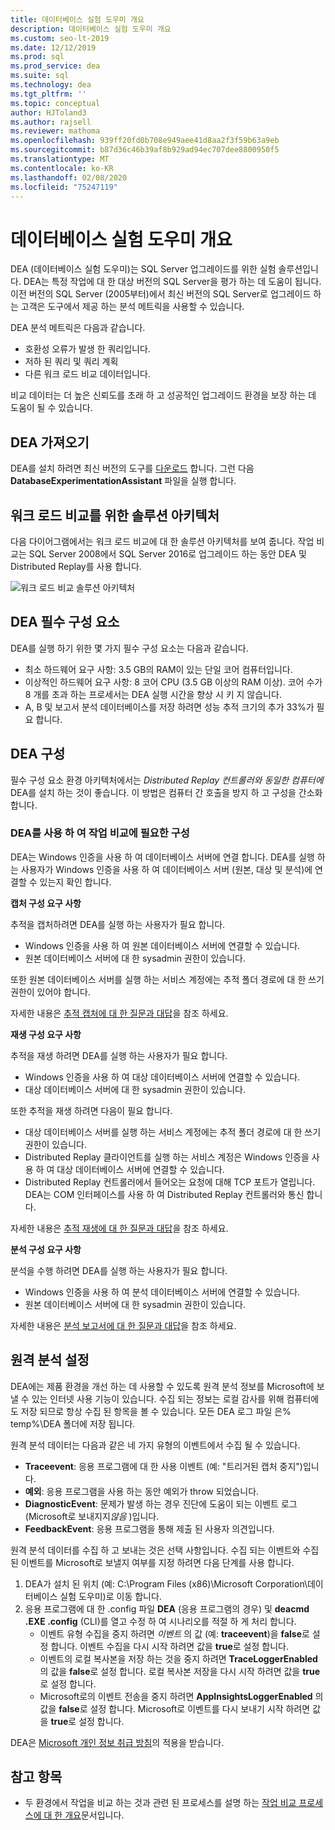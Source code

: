 ```yaml
---
title: 데이터베이스 실험 도우미 개요
description: 데이터베이스 실험 도우미 개요
ms.custom: seo-lt-2019
ms.date: 12/12/2019
ms.prod: sql
ms.prod_service: dea
ms.suite: sql
ms.technology: dea
ms.tgt_pltfrm: ''
ms.topic: conceptual
author: HJToland3
ms.author: rajsell
ms.reviewer: mathoma
ms.openlocfilehash: 939ff20fd0b708e949aee41d8aa2f3f59b63a9eb
ms.sourcegitcommit: b87d36c46b39af8b929ad94ec707dee8800950f5
ms.translationtype: MT
ms.contentlocale: ko-KR
ms.lasthandoff: 02/08/2020
ms.locfileid: "75247119"
---
```

# <a name="overview-of-database-experimentation-assistant"></a>데이터베이스 실험 도우미 개요

DEA (데이터베이스 실험 도우미)는 SQL Server 업그레이드를 위한 실험 솔루션입니다. DEA는 특정 작업에 대 한 대상 버전의 SQL Server을 평가 하는 데 도움이 됩니다. 이전 버전의 SQL Server (2005부터)에서 최신 버전의 SQL Server로 업그레이드 하는 고객은 도구에서 제공 하는 분석 메트릭을 사용할 수 있습니다.

DEA 분석 메트릭은 다음과 같습니다.

- 호환성 오류가 발생 한 쿼리입니다.
- 저하 된 쿼리 및 쿼리 계획
- 다른 워크 로드 비교 데이터입니다.

비교 데이터는 더 높은 신뢰도를 초래 하 고 성공적인 업그레이드 환경을 보장 하는 데 도움이 될 수 있습니다.

## <a name="get-dea"></a>DEA 가져오기

DEA를 설치 하려면 최신 버전의 도구를 [다운로드](https://www.microsoft.com/download/details.aspx?id=54090) 합니다. 그런 다음 **DatabaseExperimentationAssistant** 파일을 실행 합니다.

## <a name="solution-architecture-for-comparing-workloads"></a>워크 로드 비교를 위한 솔루션 아키텍처

다음 다이어그램에서는 워크 로드 비교에 대 한 솔루션 아키텍처를 보여 줍니다. 작업 비교는 SQL Server 2008에서 SQL Server 2016로 업그레이드 하는 동안 DEA 및 Distributed Replay를 사용 합니다.

![워크 로드 비교 솔루션 아키텍처](./media/database-experimentation-assistant-overview/dea-overview-compare-solution-architecture.png)

## <a name="dea-prerequisites"></a>DEA 필수 구성 요소

DEA를 실행 하기 위한 몇 가지 필수 구성 요소는 다음과 같습니다.

- 최소 하드웨어 요구 사항: 3.5 GB의 RAM이 있는 단일 코어 컴퓨터입니다.
- 이상적인 하드웨어 요구 사항: 8 코어 CPU (3.5 GB 이상의 RAM 이상). 코어 수가 8 개를 초과 하는 프로세서는 DEA 실행 시간을 향상 시 키 지 않습니다.
- A, B 및 보고서 분석 데이터베이스를 저장 하려면 성능 추적 크기의 추가 33%가 필요 합니다.

## <a name="configure-dea"></a>DEA 구성

필수 구성 요소 환경 아키텍처에서는 *Distributed Replay 컨트롤러와 동일한 컴퓨터에*DEA를 설치 하는 것이 좋습니다. 이 방법은 컴퓨터 간 호출을 방지 하 고 구성을 간소화 합니다.

### <a name="required-configuration-for-workload-comparison-using-dea"></a>DEA를 사용 하 여 작업 비교에 필요한 구성

DEA는 Windows 인증을 사용 하 여 데이터베이스 서버에 연결 합니다. DEA를 실행 하는 사용자가 Windows 인증을 사용 하 여 데이터베이스 서버 (원본, 대상 및 분석)에 연결할 수 있는지 확인 합니다.

**캡처 구성 요구 사항**

추적을 캡처하려면 DEA를 실행 하는 사용자가 필요 합니다.

- Windows 인증을 사용 하 여 원본 데이터베이스 서버에 연결할 수 있습니다.
- 원본 데이터베이스 서버에 대 한 sysadmin 권한이 있습니다.

또한 원본 데이터베이스 서버를 실행 하는 서비스 계정에는 추적 폴더 경로에 대 한 쓰기 권한이 있어야 합니다.

자세한 내용은 [추적 캡처에 대 한 질문과 대답](database-experimentation-assistant-capture-trace.md#frequently-asked-questions-about-trace-capture)을 참조 하세요.

**재생 구성 요구 사항**

추적을 재생 하려면 DEA를 실행 하는 사용자가 필요 합니다.

- Windows 인증을 사용 하 여 대상 데이터베이스 서버에 연결할 수 있습니다.
- 대상 데이터베이스 서버에 대 한 sysadmin 권한이 있습니다.

또한 추적을 재생 하려면 다음이 필요 합니다.

- 대상 데이터베이스 서버를 실행 하는 서비스 계정에는 추적 폴더 경로에 대 한 쓰기 권한이 있습니다.
- Distributed Replay 클라이언트를 실행 하는 서비스 계정은 Windows 인증을 사용 하 여 대상 데이터베이스 서버에 연결할 수 있습니다.
- Distributed Replay 컨트롤러에서 들어오는 요청에 대해 TCP 포트가 열립니다. DEA는 COM 인터페이스를 사용 하 여 Distributed Replay 컨트롤러와 통신 합니다.

자세한 내용은 [추적 재생에 대 한 질문과 대답](database-experimentation-assistant-replay-trace.md#frequently-asked-questions-about-trace-replay)을 참조 하세요.

**분석 구성 요구 사항**

분석을 수행 하려면 DEA를 실행 하는 사용자가 필요 합니다.

- Windows 인증을 사용 하 여 분석 데이터베이스 서버에 연결할 수 있습니다.
- 원본 데이터베이스 서버에 대 한 sysadmin 권한이 있습니다.

자세한 내용은 [분석 보고서에 대 한 질문과 대답](database-experimentation-assistant-create-report.md#frequently-asked-questions-about-analysis-reports)을 참조 하세요.

## <a name="set-up-telemetry"></a>원격 분석 설정

DEA에는 제품 환경을 개선 하는 데 사용할 수 있도록 원격 분석 정보를 Microsoft에 보낼 수 있는 인터넷 사용 기능이 있습니다. 수집 되는 정보는 로컬 감사를 위해 컴퓨터에도 저장 되므로 항상 수집 된 항목을 볼 수 있습니다. 모든 DEA 로그 파일 은% temp%\\DEA 폴더에 저장 됩니다.

원격 분석 데이터는 다음과 같은 네 가지 유형의 이벤트에서 수집 될 수 있습니다.

- **Traceevent**: 응용 프로그램에 대 한 사용 이벤트 (예: "트리거된 캡처 중지")입니다.
- **예외**: 응용 프로그램을 사용 하는 동안 예외가 throw 되었습니다.
- **DiagnosticEvent**: 문제가 발생 하는 경우 진단에 도움이 되는 이벤트 로그 (Microsoft로 보내지지*않음* )입니다.
- **FeedbackEvent**: 응용 프로그램을 통해 제출 된 사용자 의견입니다.

원격 분석 데이터를 수집 하 고 보내는 것은 선택 사항입니다. 수집 되는 이벤트와 수집 된 이벤트를 Microsoft로 보낼지 여부를 지정 하려면 다음 단계를 사용 합니다.

1. DEA가 설치 된 위치 (예: C:\\Program Files (x86)\\Microsoft Corporation\\데이터베이스 실험 도우미)로 이동 합니다.
2. 응용 프로그램에 대 한 .config 파일 **DEA** (응용 프로그램의 경우) 및 **deacmd .EXE .config** (CLI)를 열고 수정 하 여 시나리오를 적절 하 게 처리 합니다.
    - 이벤트 유형 수집을 중지 하려면 *이벤트* 의 값 (예: **traceevent**)을 **false**로 설정 합니다. 이벤트 수집을 다시 시작 하려면 값을 **true**로 설정 합니다.
    - 이벤트의 로컬 복사본을 저장 하는 것을 중지 하려면 **TraceLoggerEnabled** 의 값을 **false**로 설정 합니다. 로컬 복사본 저장을 다시 시작 하려면 값을 **true**로 설정 합니다.
    - Microsoft로의 이벤트 전송을 중지 하려면 **AppInsightsLoggerEnabled** 의 값을 **false**로 설정 합니다. Microsoft로 이벤트를 다시 보내기 시작 하려면 값을 **true**로 설정 합니다.

DEA은 [Microsoft 개인 정보 취급 방침](https://aka.ms/dea-privacy)의 적용을 받습니다.

## <a name="see-also"></a>참고 항목

- 두 환경에서 작업을 비교 하는 것과 관련 된 프로세스를 설명 하는 [작업 비교 프로세스에 대 한 개요](database-experimentation-assistant-get-started.md)문서입니다.
